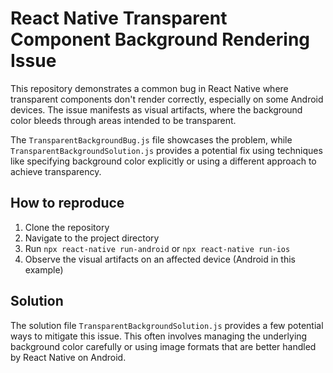 # React Native Transparent Component Background Rendering Issue

This repository demonstrates a common bug in React Native where transparent components don't render correctly, especially on some Android devices. The issue manifests as visual artifacts, where the background color bleeds through areas intended to be transparent.

The `TransparentBackgroundBug.js` file showcases the problem, while `TransparentBackgroundSolution.js` provides a potential fix using techniques like specifying background color explicitly or using a different approach to achieve transparency.

## How to reproduce

1. Clone the repository
2. Navigate to the project directory
3. Run `npx react-native run-android` or `npx react-native run-ios`
4. Observe the visual artifacts on an affected device (Android in this example)

## Solution

The solution file `TransparentBackgroundSolution.js` provides a few potential ways to mitigate this issue.  This often involves managing the underlying background color carefully or using image formats that are better handled by React Native on Android.